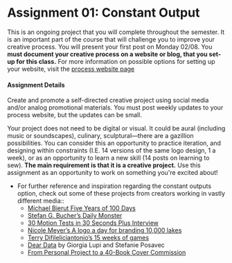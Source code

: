 # Assignment 01: Constant Output

This is an ongoing project that you will complete throughout the semester. It is an important part of the course that will challenge you to improve your creative process. You will present your first post on Monday 02/08. You __must document your creative process on a website or blog, that you set-up for this class.__ For more information on possible options for setting up your website, visit the [process website page](2_process_website.md)


#### Assignment Details
Create and promote a self-directed creative project using social media and/or analog promotional materials. You must post weekly updates to your process website, but the updates can be small.  

Your project does not need to be digital or visual. It could be aural (including music or soundscapes), culinary, sculptural—there are a gazillion possibilities. You can consider this an opportunity to practice iteration, and designing within constraints (I.E. 14 versions of the same logo design, 1 a week), or as an opportunity to learn a new skill (14 posts on learning to sew). **The main requirement is that it is a creative project.** Use this assignment as an opportunity to work on something you're excited about!

*   For further reference and inspiration regarding the constant outputs option, check out some of these projects from creators working in vastly different media::
    *   [Michael Bierut Five Years of 100 Days](http://designobserver.com/feature/five-years-of-100-days/24678)
    *   [Stefan G. Bucher’s Daily Monster](http://www.dailymonster.com/344_loves_you/monsterarchive.html)
    *   [30 Motion Tests in 30 Seconds Plus Interview](http://greyscalegorilla.com/blog/2011/01/30-motion-tests-in-30-seconds-plus-interview)
    *   [Nicole Meyer’s A logo a day for branding 10,000 lakes](http://www.psfk.com/2011/09/branding-10000-lakes-one-minnesota-lake-one-logo-every-day.html)
    *   [Terry Difileliciantonio’s 15 weeks of games](https://15weeksofgames.wordpress.com/)
    *   [Dear Data](http://www.dear-data.com/theproject) by Giorgia Lupi and Stefanie Posavec
    * [From Personal Project to a 40-Book Cover Commission](http://99u.com/articles/53891/from-personal-project-to-a-40-book-cover-commission)
    
